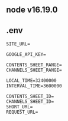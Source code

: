 <h2>node v16.19.0</h2>

<h2>.env</h2>

```
SITE_URL=

GOOGLE_API_KEY=

CONTENTS_SHEET_RANGE=
CHANNELS_SHEET_RANGE=

LOCAL_TIME=32400000
INTERVAL_TIME=3600000

CONTENTS_SHEET_ID=
CHANNELS_SHEET_ID=
SHORT_URL=
REQUEST_URL=
```
